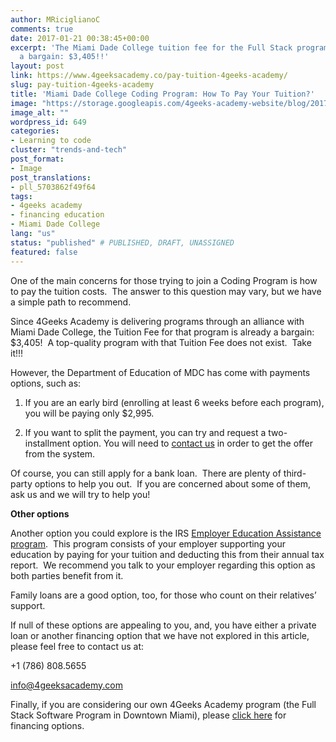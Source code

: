 ```yaml
---
author: MRiciglianoC
comments: true
date: 2017-01-21 00:38:45+00:00
excerpt: 'The Miami Dade College tuition fee for the Full Stack program is already
  a bargain: $3,405!!'
layout: post
link: https://www.4geeksacademy.co/pay-tuition-4geeks-academy/
slug: pay-tuition-4geeks-academy
title: 'Miami Dade College Coding Program: How To Pay Your Tuition?'
image: "https://storage.googleapis.com/4geeks-academy-website/blog/2017/01/Screen-Shot-2017-05-08-at-11.59.52-PM.png"
image_alt: ""
wordpress_id: 649
categories:
- Learning to code
cluster: "trends-and-tech"
post_format:
- Image
post_translations:
- pll_5703862f49f64
tags:
- 4geeks academy
- financing education
- Miami Dade College
lang: "us"
status: "published" # PUBLISHED, DRAFT, UNASSIGNED
featured: false
---
```


One of the main concerns for those trying to join a Coding Program is how to pay the tuition costs.  The answer to this question may vary, but we have a simple path to recommend.

Since 4Geeks Academy is delivering programs through an alliance with Miami Dade College, the Tuition Fee for that program is already a bargain: $3,405!  A top-quality program with that Tuition Fee does not exist.  Take it!!!

However, the Department of Education of MDC has come with payments options, such as:



 	
  1. If you are an early bird (enrolling at least 6 weeks before each program), you will be paying only $2,995.

 	
  2. If you want to split the payment, you can try and request a two-installment option. You will need to [contact us](admissions@4geeksacademy.com) in order to get the offer from the system.


Of course, you can still apply for a bank loan.  There are plenty of third-party options to help you out.  If you are concerned about some of them, ask us and we will try to help you!

**Other options**

Another option you could explore is the IRS [Employer Education Assistance program](https://www.irs.gov/publications/p15b/ar02.html#en_US_2016_publink1000193755).  This program consists of your employer supporting your education by paying for your tuition and deducting this from their annual tax report.  We recommend you talk to your employer regarding this option as both parties benefit from it.

Family loans are a good option, too, for those who count on their relatives’ support.

If null of these options are appealing to you, and, you have either a private loan or another financing option that we have not explored in this article, please feel free to contact us at:

+1 (786) 808.5655

info@4geeksacademy.com

Finally, if you are considering our own 4Geeks Academy program (the Full Stack Software Program in Downtown Miami), please [click here](http://4geeksacademy.skills.fund/) for financing options.








